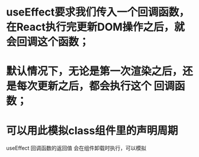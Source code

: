 # useEffect要求我们传入一个回调函数，在React执行完更新DOM操作之后，就会回调这个函数；
# 默认情况下，无论是第一次渲染之后，还是每次更新之后，都会执行这个 回调函数；
# 可以用此模拟class组件里的声明周期

useEffect 回调函数的返回值 会在组件卸载时执行，可以模拟